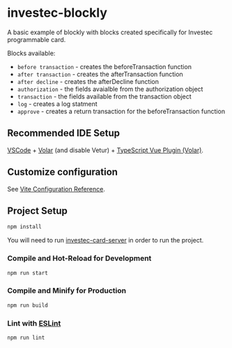 # investec-blockly

A basic example of blockly with blocks created specifically for Investec programmable card.

Blocks available:
- `before transaction` - creates the beforeTransaction function
- `after transaction` - creates the afterTransaction function
- `after decline` - creates the afterDecline function
- `authorization` - the fields avaialble from the authorization object
- `transaction` - the fields available from the transaction object
- `log` - creates a log statment
- `approve` - creates a return transaction for the beforeTransaction function

## Recommended IDE Setup

[VSCode](https://code.visualstudio.com/) + [Volar](https://marketplace.visualstudio.com/items?itemName=Vue.volar) (and disable Vetur) + [TypeScript Vue Plugin (Volar)](https://marketplace.visualstudio.com/items?itemName=Vue.vscode-typescript-vue-plugin).

## Customize configuration

See [Vite Configuration Reference](https://vitejs.dev/config/).

## Project Setup

```sh
npm install
```

You will need to run [investec-card-server](https://github.com/devinpearson/investec-card-server)
in order to run the project.

### Compile and Hot-Reload for Development

```sh
npm run start
```

### Compile and Minify for Production

```sh
npm run build
```

### Lint with [ESLint](https://eslint.org/)

```sh
npm run lint
```